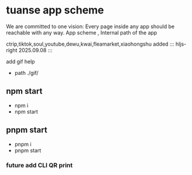 # tuanse app scheme
We are committed to one vision:  Every page inside any app should be reachable with any way.  App scheme , Internal path of the app

ctrip,tiktok,soul,youtube,dewu,kwai,fleamarket,xiaohongshu added
::: hljs-right
   2025.09.08
:::


add gif help
*  path ./gif/

## npm start

* npm i 
* npm start

## pnpm start
* pnpm i
* pnpm start

### future add CLI QR print
